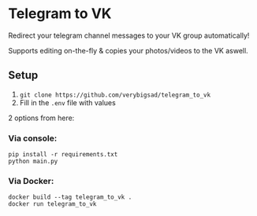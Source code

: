 # Telegram to VK
Redirect your telegram channel messages to your VK group automatically!

Supports editing on-the-fly & copies your photos/videos to the VK aswell.

## Setup
1. `git clone https://github.com/verybigsad/telegram_to_vk` 
2. Fill in the `.env` file with values

2 options from here:

### Via console:
```
pip install -r requirements.txt
python main.py
```

### Via Docker:
```
docker build --tag telegram_to_vk . 
docker run telegram_to_vk
```
